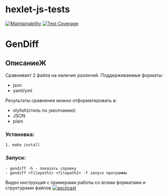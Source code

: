 # hexlet-js-tests
[![Maintainability](https://api.codeclimate.com/v1/badges/c90db697d012b0300bca/maintainability)](https://codeclimate.com/github/prasolovsereja/frontend-project-46/maintainability)
[![Test Coverage](https://api.codeclimate.com/v1/badges/c90db697d012b0300bca/test_coverage)](https://codeclimate.com/github/prasolovsereja/frontend-project-46/test_coverage)
# GenDiff
## ОписаниеЖ
Сравнивает 2 файла на наличие различий. Поддерживаемые форматы:
  - json
  - yaml/yml
  
Результаты сравнения можно отформатировать в:
  - stylish(стиль по умолчанию)
  - JSON
  - plain 
 
### Установка:
    1. make install
### Запуск:
    - gendiff -h - показать справку
    - gendiff <filepath1> <filepath2> -f запуск программы
  Видео инструкция с примерами работы со всеми форматами и структурами файлов
[![asciicast](https://asciinema.org/a/KWlYAwsoouYDAsYGnydiLmfqb.svg)](https://asciinema.org/a/KWlYAwsoouYDAsYGnydiLmfqb)